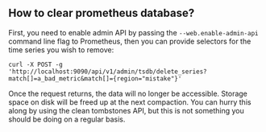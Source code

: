 



## How to clear prometheus database?
 
First, you need to enable admin API by passing the `--web.enable-admin-api` command line flag to Prometheus, then you can provide selectors for the time series you wish to remove:
```
curl -X POST -g 'http://localhost:9090/api/v1/admin/tsdb/delete_series?match[]=a_bad_metric&match[]={region="mistake"}'
```

Once the request returns, the data will no longer be accessible. Storage space on disk will be freed up at the next compaction. You can hurry this along by using the clean tombstones API, but this is not something you should be doing on a regular basis.
